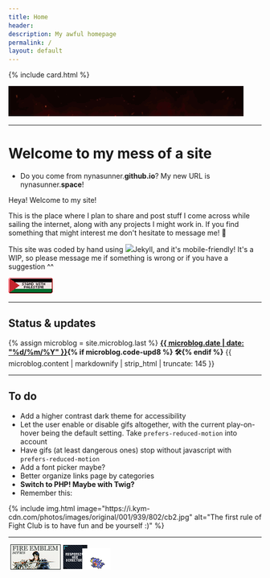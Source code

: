 ```yaml
---
title: Home
header:
description: My awful homepage
permalink: /
layout: default
---
```


{% include card.html %}

<div class="center" style="margin-bottom:1em;"><img src="/assets/img/yourmom.gif" alt="your mom sexy i sexed her epic robux" class="freezeframe"></div>

***

# Welcome to my mess of a site

- Do you come from nynasunner.**github.io**? My new URL is nynasunner.**space**!

Heya! Welcome to my site!

This is the place where I plan to share and post stuff I come across while sailing the internet, along with any projects I might work in. If you find something that might interest me don't hesitate to message me! 💜

This site was coded by hand using <img class="svg" src="https://cdn.simpleicons.org/jekyll/black"/>Jekyll, and it's mobile-friendly! It's a WIP, so please message me if something is wrong or if you have a suggestion ^^

<a href="https://hillhouse.neocities.org/journal/notes/palestine"><img src="/assets/img/standwith.png" alt="88x31 button with the flag of Palestine and the text 'Stand with Palestine'" title="Free Palestine!"></a>

***
## Status & updates

<div class="flex-wrapper">
  <div id="statuscafe" class="yellow-wrapper"><div id="statuscafe-username"></div><div id="statuscafe-content"></div></div><script src="https://status.cafe/current-status.js?name=nynasunner" defer></script>

  <div class="yellow-wrapper">
{% assign microblog = site.microblog.last %}
    <b><a href="/microblog/">{{ microblog.date | date: "%d/%m/%Y" }}</a>{% if microblog.code-upd8 %} 🛠{% endif %}</b>
{{ microblog.content | markdownify | strip_html | truncate: 145 }} <!-- truncatewords: 25 -->
  </div>
</div>

***
## To do

- Add a higher contrast dark theme for accessibility
- Let the user enable or disable gifs altogether, with the current play-on-hover being the default setting. Take `prefers-reduced-motion` into account
- Have gifs (at least dangerous ones) stop without javascript with `prefers-reduced-motion`
- Add a font picker maybe?
- Better organize links page by categories
- **Switch to PHP! Maybe with Twig?**
- Remember this:

<div class="center">
{% include img.html image="https://i.kym-cdn.com/photos/images/original/001/939/802/cb2.jpg" alt="The first rule of Fight Club is to have fun and be yourself :)" %}
</div>

***

<div class="center">
  <div id="bisexualism" style="display: inline-flex">
    <script type="text/javascript" src="https://emeowly.github.io/bi/onionring-variables.js" defer></script>
    <script type="text/javascript" src="https://emeowly.github.io/bi/onionring-img-widget.js" defer></script>
  </div>
  <a href="https://fire.norvrandt.org/fan" target="_blank" alt="Fire Emblem Fanlisting" title="Pick A God And Pray fanlisting"><img src="/assets/img/pagap.png"></a>
  <a href="https://kalechips.net/responsive" target="_blank" alt="Responsive Web Directory" title="Responsive Web Directory"><img src="/assets/img/rwd.png"></a>
  <a href="http://pkmn.caelestis.nu" target="_blank" rel="noopener noreferrer" style="border: 0px none; background: transparent;" title="I Choose You! :: GARCHOMP"><img src="/assets/img/garchomp.png" alt="I Choose You Pokémon clique" style="margin: auto -15px;"></a>
</div>